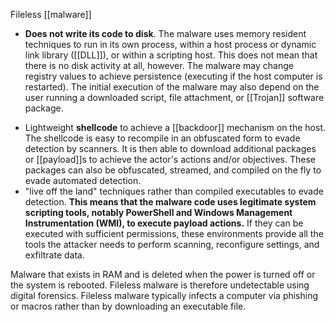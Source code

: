  Fileless [[malware]]  
+   **Does not write its code to disk**. The malware uses memory resident techniques to run in its own process, within a host process or dynamic link library ([[DLL]]), or within a scripting host. This does not mean that there is no disk activity at all, however. The malware may change registry values to achieve persistence (executing if the host computer is restarted). The initial execution of the malware may also depend on the user running a downloaded script, file attachment, or [[Trojan]] software package.
-   Lightweight **shellcode** to achieve a [[backdoor]] mechanism on the host. The shellcode is easy to recompile in an obfuscated form to evade detection by scanners. It is then able to download additional packages or [[payload]]s to achieve the actor's actions and/or objectives. These packages can also be obfuscated, streamed, and compiled on the fly to evade automated detection.
-   "live off the land" techniques rather than compiled executables to evade detection. **This means that the malware code uses legitimate system scripting tools, notably PowerShell and Windows Management Instrumentation (WMI), to execute payload actions.** If they can be executed with sufficient permissions, these environments provide all the tools the attacker needs to perform scanning, reconfigure settings, and exfiltrate data.


Malware that exists in RAM and is deleted when the power is turned off or the system is rebooted. Fileless malware is therefore undetectable using digital forensics. Fileless malware typically infects a computer via phishing or macros rather than by downloading an executable file.